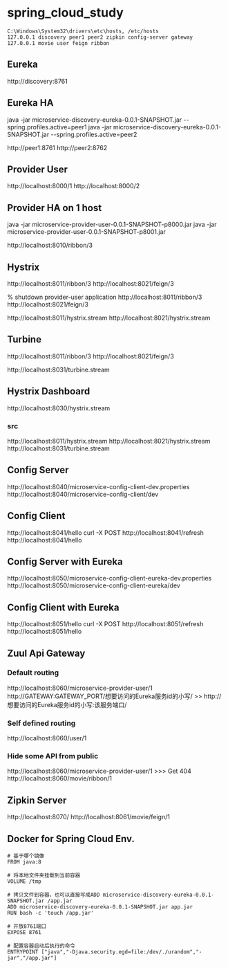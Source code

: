 # spring_cloud_study

	C:\Windows\System32\drivers\etc\hosts, /etc/hosts
	127.0.0.1 discovery peer1 peer2 zipkin config-server gateway
	127.0.0.1 movie user feign ribbon
  

## Eureka
http://discovery:8761
 
## Eureka HA
java -jar microservice-discovery-eureka-0.0.1-SNAPSHOT.jar --spring.profiles.active=peer1
java -jar microservice-discovery-eureka-0.0.1-SNAPSHOT.jar --spring.profiles.active=peer2

http://peer1:8761
http://peer2:8762

## Provider User
http://localhost:8000/1
http://localhost:8000/2

## Provider HA on 1 host
java -jar microservice-provider-user-0.0.1-SNAPSHOT-p8000.jar 
java -jar microservice-provider-user-0.0.1-SNAPSHOT-p8001.jar

http://localhost:8010/ribbon/3


## Hystrix
http://localhost:8011/ribbon/3
http://localhost:8021/feign/3

% shutdown provider-user application
http://localhost:8011/ribbon/3
http://localhost:8021/feign/3

http://localhost:8011/hystrix.stream
http://localhost:8021/hystrix.stream

## Turbine
http://localhost:8011/ribbon/3
http://localhost:8021/feign/3

http://localhost:8031/turbine.stream

## Hystrix Dashboard
http://localhost:8030/hystrix.stream
### src
http://localhost:8011/hystrix.stream
http://localhost:8021/hystrix.stream
http://localhost:8031/turbine.stream

## Config Server
http://localhost:8040/microservice-config-client-dev.properties
http://localhost:8040/microservice-config-client/dev

## Config Client
http://localhost:8041/hello
curl  -X POST http://localhost:8041/refresh
http://localhost:8041/hello

## Config Server with Eureka
http://localhost:8050/microservice-config-client-eureka-dev.properties
http://localhost:8050/microservice-config-client-eureka/dev

## Config Client with Eureka
http://localhost:8051/hello
curl  -X POST http://localhost:8051/refresh
http://localhost:8051/hello

## Zuul Api Gateway
### Default routing
http://localhost:8060/microservice-provider-user/1
http://GATEWAY:GATEWAY_PORT/想要访问的Eureka服务id的小写/<uri> >> http://想要访问的Eureka服务id的小写:该服务端口/<uri>

### Self defined routing
http://localhost:8060/user/1

### Hide some API from public
http://localhost:8060/microservice-provider-user/1  >>> Get 404
http://localhost:8060/movie/ribbon/1

## Zipkin Server
http://localhost:8070/
http://localhost:8061/movie/feign/1

## Docker for Spring Cloud Env.

	# 基于哪个镜像
	FROM java:8
	
	# 将本地文件夹挂载到当前容器
	VOLUME /tmp
	
	# 拷贝文件到容器，也可以直接写成ADD microservice-discovery-eureka-0.0.1-SNAPSHOT.jar /app.jar
	ADD microservice-discovery-eureka-0.0.1-SNAPSHOT.jar app.jar
	RUN bash -c 'touch /app.jar'
	
	# 开放8761端口
	EXPOSE 8761
	
	# 配置容器启动后执行的命令
	ENTRYPOINT ["java","-Djava.security.egd=file:/dev/./urandom","-jar","/app.jar"]



